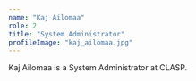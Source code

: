 ```yaml
---
name: "Kaj Ailomaa"
role: 2
title: "System Administrator"
profileImage: "kaj_ailomaa.jpg"
---
```

Kaj Ailomaa is a System Administrator at CLASP.
